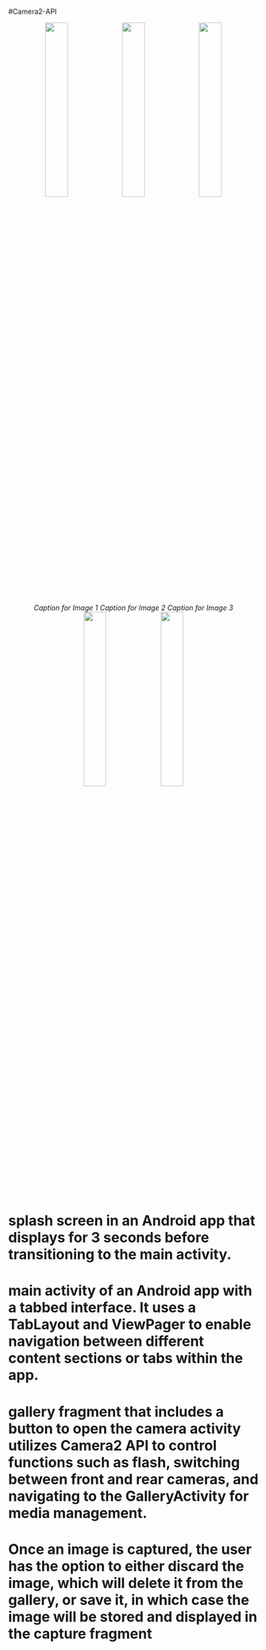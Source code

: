 #Camera2-API

<div align="center">
  <img src="https://github.com/Rohit-Varshney001/Gallery-App/assets/76999163/eb84687e-4b0d-47de-a4e8-f386b3ce23f3" width="30%">
  <img src="https://github.com/Rohit-Varshney001/Gallery-App/assets/76999163/7dd72ecf-9977-4a23-8028-dd81294aa1f0" width="30%">
  <img src="https://github.com/Rohit-Varshney001/Gallery-App/assets/76999163/6b818ff3-6ac9-4051-8125-f1db125a1b19" width="30%">
</div>

<div align="center">
  <em>Caption for Image 1</em>
  <em>Caption for Image 2</em>
  <em>Caption for Image 3</em>
</div>

<div align="center">
  <img src="https://github.com/Rohit-Varshney001/Gallery-App/assets/76999163/6100219b-c7d1-472c-89ba-3ec4557116ed" width="30%">
  <img src="https://github.com/Rohit-Varshney001/Gallery-App/assets/76999163/d3ee5928-1a82-4282-80e3-93206a4fb7b1" width="30%">
</div>

<div align="center">

</div>


# splash screen in an Android app that displays for 3 seconds before transitioning to the main activity.  

#  main activity of an Android app with a tabbed interface. It uses a TabLayout and ViewPager to enable navigation between different content sections or tabs within the app.

# gallery fragment that includes a button to open the camera activity utilizes Camera2 API to control functions such as flash, switching between front and rear cameras, and navigating to the GalleryActivity for media management.

# Once an image is captured, the user has the option to either discard the image, which will delete it from the gallery, or save it, in which case the image will be stored and displayed in the capture fragment
